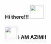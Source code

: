 ### Hi there!!!  <img src="https://thumbs.gfycat.com/LivelyPowerfulJunebug-size_restricted.gif" width="45px">
### <img src="https://emoji.gg/assets/emoji/3454_MP5.gif" width="40px"> I AM AZIM!! 

<!--
**Azim-js/Azim-js** is a ✨ _special_ ✨ repository because its `README.md` (this file) appears on your GitHub profile.

Here are some ideas to get you started:

- 🔭 I’m currently working on ...
- 🌱 I’m currently learning ...
- 👯 I’m looking to collaborate on ...
- 🤔 I’m looking for help with ...
- 💬 Ask me about ...
- 📫 How to reach me: ...
- 😄 Pronouns: ...
- ⚡ Fun fact: ...
-->
